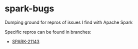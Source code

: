 # spark-bugs
Dumping ground for repros of issues I find with Apache Spark

Specific repros can be found in branches:
- [SPARK-21143](https://github.com/ryan-williams/spark-bugs/tree/netty)
